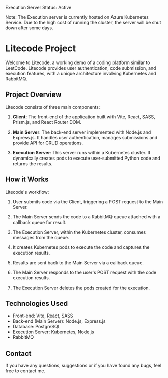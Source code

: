 Execution Server Status: Active

Note: The Execution server is currently hosted on Azure Kubernetes Service. Due to the high cost of running the cluster, the server will be shut down after some days.

# Litecode Project

Welcome to Litecode, a working demo of a coding platform similar to LeetCode. Litecode provides user authentication, code submission, and execution features, with a unique architecture involving Kubernetes and RabbitMQ.

## Project Overview

Litecode consists of three main components:

1. **Client**: The front-end of the application built with Vite, React, SASS, Prism.js, and React Router DOM.

2. **Main Server**: The back-end server implemented with Node.js and Express.js. It handles user authentication, manages submissions and provide API for CRUD operations.

3. **Execution Server**: This server runs within a Kubernetes cluster. It dynamically creates pods to execute user-submitted Python code and returns the results.

## How it Works

Litecode's workflow:

1. User submits code via the Client, triggering a POST request to the Main Server.

2. The Main Server sends the code to a RabbitMQ queue attached with a callback queue for result.

3. The Execution Server, within the Kubernetes cluster, consumes messages from the queue.

4. It creates Kubernetes pods to execute the code and captures the execution results.

5. Results are sent back to the Main Server via a callback queue.

6. The Main Server responds to the user's POST request with the code execution results.

7. The Execution Server deletes the pods created for the execution.

## Technologies Used

- Front-end: Vite, React, SASS
- Back-end (Main Server): Node.js, Express.js
- Database: PostgreSQL
- Execution Server: Kubernetes, Node.js
- RabbitMQ

## Contact

If you have any questions, suggestions or if you have found any bugs, feel free to contact me.
